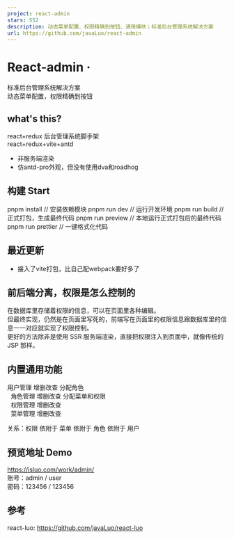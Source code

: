 ```yaml
---
project: react-admin
stars: 552
description: 动态菜单配置、权限精确到按钮、通用模块；标准后台管理系统解决方案
url: https://github.com/javaLuo/react-admin
---
```


React-admin ·
=============

标准后台管理系统解决方案  
动态菜单配置，权限精确到按钮  

what's this?
------------

react+redux 后台管理系统脚手架  
react+redux+vite+antd

-   非服务端渲染
-   仿antd-pro外观，但没有使用dva和roadhog

构建 Start
--------

pnpm install       // 安装依赖模块
pnpm run dev       // 运行开发环境
pnpm run build     // 正式打包，生成最终代码
pnpm run preview   // 本地运行正式打包后的最终代码
pnpm run prettier  // 一键格式化代码

最近更新
----

-   接入了vite打包，比自己配webpack要好多了

前后端分离，权限是怎么控制的
--------------

在数据库里存储着权限的信息，可以在页面里各种编辑。  
但最终实现，仍然是在页面里写死的，前端写在页面里的权限信息跟数据库里的信息一一对应就实现了权限控制。  
更好的方法除非是使用 SSR 服务端渲染，直接把权限注入到页面中，就像传统的 JSP 那样。

内置通用功能
------

用户管理 增删改查 分配角色  
  角色管理 增删改查 分配菜单和权限  
  权限管理 增删改查  
  菜单管理 增删改查  

关系：权限 依附于 菜单 依附于 角色 依附于 用户

预览地址 Demo
---------

https://isluo.com/work/admin/  
账号：admin / user  
密码：123456 / 123456

参考
--

react-luo: https://github.com/javaLuo/react-luo
